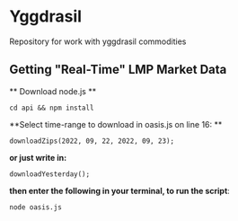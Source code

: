 # Yggdrasil
Repository for work with yggdrasil commodities

## Getting "Real-Time" LMP Market Data

** Download node.js **
```
cd api && npm install
```
**Select time-range to download in oasis.js on line 16: **
```
downloadZips(2022, 09, 22, 2022, 09, 23);
```
**or just write in:**
```
downloadYesterday();
```
**then enter the following in your terminal, to run the script**:
```
node oasis.js
```
